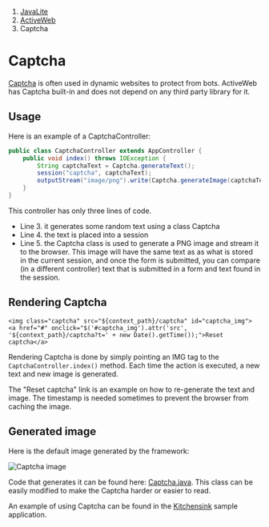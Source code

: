 <ol class=breadcrumb>
   <li><a href=/>JavaLite</a></li>
   <li><a href=/activeweb>ActiveWeb</a></li>
   <li class=active>Captcha</li>
</ol>
<div class=page-header>
   <h1>Captcha <small></small></h1>
</div>

[Captcha](http://en.wikipedia.org/wiki/CAPTCHA) is often used in dynamic websites to protect from bots. ActiveWeb
has Captcha built-in and does not depend on any third party library for it.

## Usage


Here is an example of a CaptchaController:

~~~~ {.java  }
public class CaptchaController extends AppController {
    public void index() throws IOException {
        String captchaText = Captcha.generateText();
        session("captcha", captchaText);
        outputStream("image/png").write(Captcha.generateImage(captchaText));
    }
}
~~~~

This controller has only three lines of code.

-   Line 3. it generates some random text using a class Captcha
-   Line 4. the text is placed into a session
-   Line 5. the Captcha class is used to generate a PNG image and stream it to the browser. This image will have
the same text as as what is stored in the current session, and once the form is submitted, you can compare
(in a different controller) text that is submitted in a form and text found in the session.

## Rendering Captcha

~~~~ {.html}
<img class="captcha" src="${context_path}/captcha" id="captcha_img">
<a href="#" onclick="$('#captcha_img').attr('src', '${context_path}/captcha?t=' + new Date().getTime());">Reset captcha</a>
~~~~

Rendering Captcha is done by simply pointing an IMG tag to the `CaptchaController.index()` method. Each time the
action is executed, a new text and new image is generated.

The "Reset captcha" link is an example on how to re-generate the text and image. The timestamp is needed sometimes
to prevent the browser from caching the image.

## Generated image


Here is the default image generated by the framework:

![Captcha image](images/captcha.png)

Code that generates it can be found here: [Captcha.java](https://github.com/javalite/activeweb/blob/master/activeweb/src/main/java/org/javalite/activeweb/Captcha.java).
This class can be easily modified to make the Captcha harder or easier to read.

An example of using Captcha can be found in the [Kitchensink](https://github.com/javalite/kitchensink/blob/master/src/main/java/app/controllers/CaptchaController.java) sample application.

